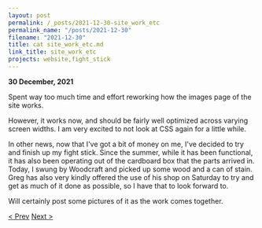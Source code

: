 ```yaml
---
layout: post
permalink: /_posts/2021-12-30-site_work_etc
permalink_name: "/posts/2021-12-30"
filename: "2021-12-30"
title: cat site_work_etc.md
link_title: site_work_etc
projects: website,fight_stick
---
```

**30 December, 2021**

Spent way too much time and effort reworking how the images page of the site works.

However, it works now, and should be fairly well optimized across varying screen widths. I am very excited to not look at CSS again for a little while.

In other news, now that I've got a bit of money on me, I've decided to try and finish up my fight stick. Since the summer, while it has been functional, it has also been operating out of the cardboard box that the parts arrived in. Today, I swung by Woodcraft and picked up some wood and a can of stain. Greg has also very kindly offered the use of his shop on Saturday to try and get as much of it done as possible, so I have that to look forward to.

Will certainly post some pictures of it as the work comes together.

[< Prev](/_posts/2021-12-29-enjoying_the_holidays)    [Next >](/all_caught_up)
